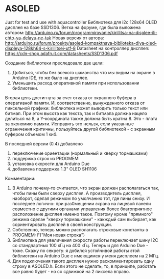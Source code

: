 # ASOLED
Just for test and use with aquacontroller
Библиотека для i2c 128х64 OLED дисплея на базе SSD1306.
Ветка на форуме, где была выложена автором: http://arduino.ru/forum/programmirovanie/kirillitsa-na-displee-ili-chto-ya-delayu-ne-tak
Новая версия от автора: http://arduino.ru/forum/proekty/asoled-kompaktnaya-biblioteka-dlya-oled-displeya-128kh64-s-kirillitsei-utf-8
Datasheet на контроллер дисплея: https://cdn-shop.adafruit.com/datasheets/SSD1306.pdf

Создание библиотеки преследовало две цели:
1. Добиться, чтобы без всекого шаманства что мы видим на экране в Arduino IDE, то же было на дисплее.
2. Уменьшить расход оперативной памяти при использовании библиотеки.

Вторая цель достигнута за счет отказа от экранного буфера в оперативной памяти. И, соответственно, вынужденного отказа от пиксельной графики: библиотека может выводить только текст или битмап. При этом высота как текста, так и битмапа должна нацело делиться на 8, а Y-координата также должна быть кратна 8. Это - плата за экономию памяти. Исправить это нельзя, если указанные ограничения критичны, пользуйтесь другой библиотекой - с экранным буфером объемом 1 киб.

В последней версии (0.4) добавлено
1. переключение ориентации (нормальный и кверху тормашками)
2. поддержка строк из PROGMEM
3. установка скорости для Arduino Due
4. добавлена поддержка 1.3" OLED SH1106
 
Комментарии:
1. В Arduino почему-то считается, что экран должен располагаться так, чтобы пины были сверху дисплея. А производитель дисплея, наоборот, сделал режимом по умолчанию тот, где пины снизу. И последнее логично: при раз0мещении экрана на лицевой панели совместно с другими органами управления более благоприятное расположение дисплея именно такое. Поэтому кроме "прямного" режима сделан "кверху тормашками" - какждый сам выбирает, как сориентировать дисплей в своей конструкции.
2. Собственно, теперь можно располагать строковые константы в PROGMEM: F("Моя новая строка")
3. Библиотека для увеличения скорости работы переключает шину I2C со стандлартных 100 кГц на 400 кГц. Теперь и для Arduino Due - тоже. Скажу по секрету: я добился устойчивой работы этой библиотеки на Arduino Due с имеющимся у меня дисплеем на 2 МГц.
4. Для подключения такого дисплея нужно раскомментировать одну строку в ASOLED.h. Если этого не сделать, то, в принципе, работать все равно будет - но со сдвижкой на 2 пиксела вправо.
